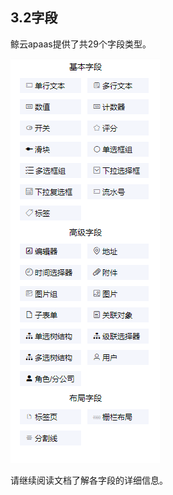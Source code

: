 ## 	3.2字段

鲸云apaas提供了共29个字段类型。

![field_1](./image/formdesign/field/field_1.png)

请继续阅读文档了解各字段的详细信息。